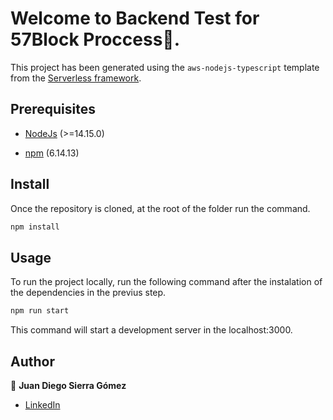 # Welcome to Backend Test for 57Block Proccess👋.

This project has been generated using the `aws-nodejs-typescript` template from the [Serverless framework](https://www.serverless.com/).

## Prerequisites
* [NodeJs](https://nodejs.org/es/) (>=14.15.0) 

* [npm](https://www.npmjs.com/) (6.14.13) 

## Install
Once the repository is cloned, at the root of the folder run the command.
```sh
npm install
```
##  Usage
To run the project locally, run the following command after the instalation of the dependencies in the previus step.
```sh
npm run start
```
This command will start a development server in the localhost:3000.

##  Author

👤 **Juan Diego Sierra Gómez**

* [LinkedIn](linkedin.com/in/juan-diego-sierra-gómez-345a33208/)